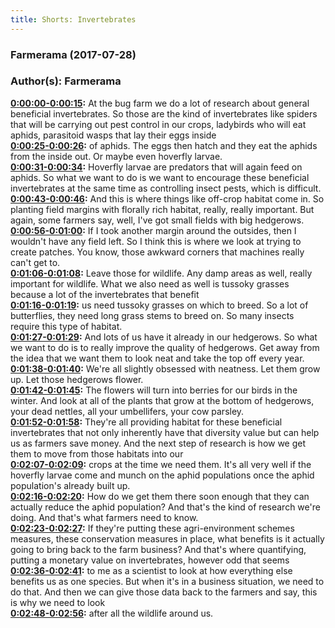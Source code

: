 ```yaml
---
title: Shorts: Invertebrates
---
```

### Farmerama  (2017-07-28)  
### Author(s): Farmerama  

**[0:00:00-0:00:15](https://soundcloud.com/farmerama-radio/shorts-invertebrates#t=0:00:00):**  At the bug farm we do a lot of research about general beneficial invertebrates.  So those are the kind of invertebrates like spiders that will be carrying out pest control  in our crops, ladybirds who will eat aphids, parasitoid wasps that lay their eggs inside  
**[0:00:25-0:00:26](https://soundcloud.com/farmerama-radio/shorts-invertebrates#t=0:00:25):**  of aphids.  The eggs then hatch and they eat the aphids from the inside out.  Or maybe even hoverfly larvae.  
**[0:00:31-0:00:34](https://soundcloud.com/farmerama-radio/shorts-invertebrates#t=0:00:31):**  Hoverfly larvae are predators that will again feed on aphids.  So what we want to do is we want to encourage these beneficial invertebrates at the same  time as controlling insect pests, which is difficult.  
**[0:00:43-0:00:46](https://soundcloud.com/farmerama-radio/shorts-invertebrates#t=0:00:43):**  And this is where things like off-crop habitat come in.  So planting field margins with florally rich habitat, really, really important.  But again, some farmers say, well, I've got small fields with big hedgerows.  
**[0:00:56-0:01:00](https://soundcloud.com/farmerama-radio/shorts-invertebrates#t=0:00:56):**  If I took another margin around the outsides, then I wouldn't have any field left.  So I think this is where we look at trying to create patches.  You know, those awkward corners that machines really can't get to.  
**[0:01:06-0:01:08](https://soundcloud.com/farmerama-radio/shorts-invertebrates#t=0:01:06):**  Leave those for wildlife.  Any damp areas as well, really important for wildlife.  What we also need as well is tussoky grasses because a lot of the invertebrates that benefit  
**[0:01:16-0:01:19](https://soundcloud.com/farmerama-radio/shorts-invertebrates#t=0:01:16):**  us need tussoky grasses on which to breed.  So a lot of butterflies, they need long grass stems to breed on.  So many insects require this type of habitat.  
**[0:01:27-0:01:29](https://soundcloud.com/farmerama-radio/shorts-invertebrates#t=0:01:27):**  And lots of us have it already in our hedgerows.  So what we want to do is to really improve the quality of hedgerows.  Get away from the idea that we want them to look neat and take the top off every year.  
**[0:01:38-0:01:40](https://soundcloud.com/farmerama-radio/shorts-invertebrates#t=0:01:38):**  We're all slightly obsessed with neatness.  Let them grow up.  Let those hedgerows flower.  
**[0:01:42-0:01:45](https://soundcloud.com/farmerama-radio/shorts-invertebrates#t=0:01:42):**  The flowers will turn into berries for our birds in the winter.  And look at all of the plants that grow at the bottom of hedgerows, your dead nettles,  all your umbellifers, your cow parsley.  
**[0:01:52-0:01:58](https://soundcloud.com/farmerama-radio/shorts-invertebrates#t=0:01:52):**  They're all providing habitat for these beneficial invertebrates that not only inherently have  that diversity value but can help us as farmers save money.  And the next step of research is how we get them to move from those habitats into our  
**[0:02:07-0:02:09](https://soundcloud.com/farmerama-radio/shorts-invertebrates#t=0:02:07):**  crops at the time we need them.  It's all very well if the hoverfly larvae come and munch on the aphid populations once  the aphid population's already built up.  
**[0:02:16-0:02:20](https://soundcloud.com/farmerama-radio/shorts-invertebrates#t=0:02:16):**  How do we get them there soon enough that they can actually reduce the aphid population?  And that's the kind of research we're doing.  And that's what farmers need to know.  
**[0:02:23-0:02:27](https://soundcloud.com/farmerama-radio/shorts-invertebrates#t=0:02:23):**  If they're putting these agri-environment schemes measures, these conservation measures  in place, what benefits is it actually going to bring back to the farm business?  And that's where quantifying, putting a monetary value on invertebrates, however odd that seems  
**[0:02:36-0:02:41](https://soundcloud.com/farmerama-radio/shorts-invertebrates#t=0:02:36):**  to me as a scientist to look at how everything else benefits us as one species.  But when it's in a business situation, we need to do that.  And then we can give those data back to the farmers and say, this is why we need to look  
**[0:02:48-0:02:56](https://soundcloud.com/farmerama-radio/shorts-invertebrates#t=0:02:48):**  after all the wildlife around us.  